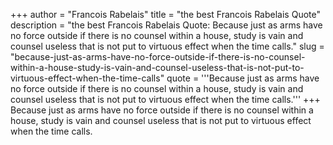 +++
author = "Francois Rabelais"
title = "the best Francois Rabelais Quote"
description = "the best Francois Rabelais Quote: Because just as arms have no force outside if there is no counsel within a house, study is vain and counsel useless that is not put to virtuous effect when the time calls."
slug = "because-just-as-arms-have-no-force-outside-if-there-is-no-counsel-within-a-house-study-is-vain-and-counsel-useless-that-is-not-put-to-virtuous-effect-when-the-time-calls"
quote = '''Because just as arms have no force outside if there is no counsel within a house, study is vain and counsel useless that is not put to virtuous effect when the time calls.'''
+++
Because just as arms have no force outside if there is no counsel within a house, study is vain and counsel useless that is not put to virtuous effect when the time calls.
